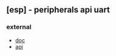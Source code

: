 ## [esp] - peripherals api uart


### external
* [doc](https://docs.espressif.com/projects/esp-idf/en/latest/esp32/api-reference/peripherals/uart.html)
* [api](https://docs.espressif.com/projects/esp-idf/en/latest/esp32/api-reference/peripherals/uart.html#api-reference)